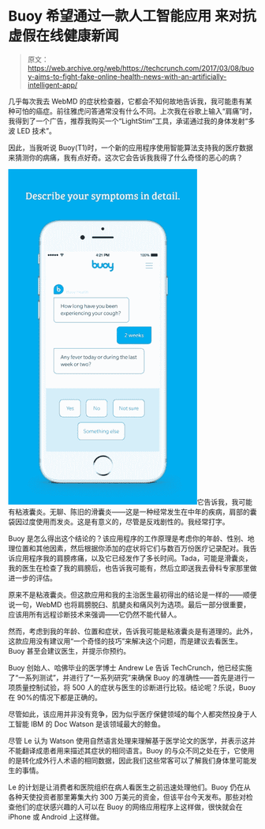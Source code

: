 # Buoy 希望通过一款人工智能应用 来对抗虚假在线健康新闻

> 原文：<https://web.archive.org/web/https://techcrunch.com/2017/03/08/buoy-aims-to-fight-fake-online-health-news-with-an-artificially-intelligent-app/>

几乎每次我去 WebMD 的症状检查器，它都会不知何故地告诉我，我可能患有某种可怕的癌症。前往雅虎问答通常没有什么不同。上次我在谷歌上输入“肩痛”时，我得到了一个广告，推荐我购买一个“LightStim”工具，承诺通过我的身体发射“多波 LED 技术”。

因此，当我听说 Buoy(T1)时，一个新的应用程序使用智能算法支持我的医疗数据来猜测你的病痛，我有点好奇。这次它会告诉我我得了什么奇怪的恶心的病？

![](img/5403d13f7877336641ab596c52bdbc27.png)它告诉我，我可能有粘液囊炎。无聊、陈旧的滑囊炎——这是一种经常发生在中年的疾病，肩部的囊袋因过度使用而发炎。这是有意义的，尽管是反戏剧性的。我经常打字。

Buoy 是怎么得出这个结论的？该应用程序的工作原理是考虑你的年龄、性别、地理位置和其他因素，然后根据你添加的症状将它们与数百万份医疗记录配对。我告诉应用程序我的肩膀疼痛，以及它已经发作了多长时间。Tada，可能是滑囊炎，我的医生在检查了我的肩膀后，也告诉我可能有，然后立即送我去骨科专家那里做进一步的评估。

原来不是粘液囊炎。但这款应用和我的主治医生最初得出的结论是一样的——顺便说一句，WebMD 也将肩膀脱臼、肌腱炎和痛风列为选项。最后一部分很重要，应该用所有远程诊断技术来强调——它仍然不能代替人。

然而，考虑到我的年龄、位置和症状，告诉我可能是粘液囊炎是有道理的。此外，这款应用没有建议用“一个奇怪的技巧”来解决这个问题，而是建议去看医生。Buoy 甚至会建议医生，并提示你预约。

Buoy 创始人、哈佛毕业的医学博士 Andrew Le 告诉 TechCrunch，他已经实施了“一系列测试”，并进行了“一系列研究”来确保 Buoy 的准确性——首先是进行一项质量控制试验，将 500 人的症状与医生的诊断进行比较。结论呢？乐说，Buoy 在 90%的情况下都是正确的。

尽管如此，该应用并非没有竞争，因为似乎医疗保健领域的每个人都突然投身于人工智能 IBM 的 Doc Watson 是该领域最大的鲸鱼。

尽管 Le 认为 Watson 使用自然语言处理来理解基于医学论文的医学，并表示这并不能翻译成患者用来描述其症状的相同语言。Buoy 的与众不同之处在于，它使用的是转化成外行人术语的相同数据，因此我们这些常客可以了解我们身体里可能发生的事情。

Le 的计划是让消费者和医院组织在病人看医生之前迅速处理他们。Buoy 仍在从各种天使投资者那里筹集大约 300 万美元的资金，但该平台今天发布。那些对检查他们的症状感兴趣的人可以在 Buoy 的网络应用程序上这样做，很快就会在 iPhone 或 Android 上这样做。